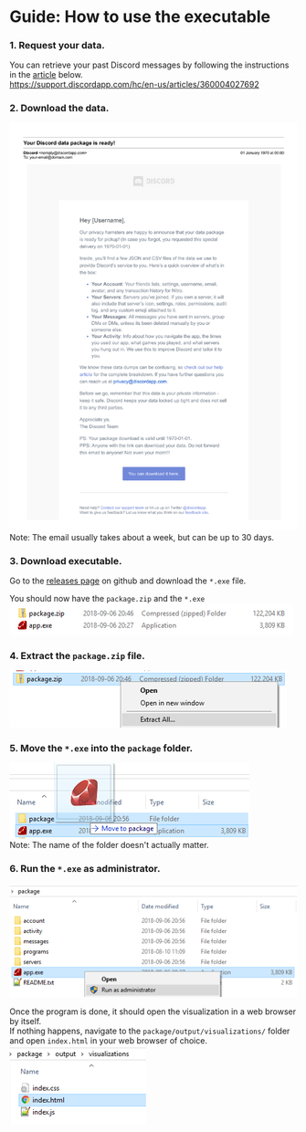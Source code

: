 # Guide: How to use the executable

### 1. Request your data.
You can retrieve your past Discord messages by following the instructions in the [article](https://support.discordapp.com/hc/en-us/articles/360004027692) below.  
https://support.discordapp.com/hc/en-us/articles/360004027692

### 2. Download the data.  
![Email](examples/email.png)  
Note: The email usually takes about a week, but can be up to 30 days.

### 3. Download executable.
Go to the [releases page](https://github.com/Brainicism/DiscordDataParser/releases) on github and download the `*.exe` file.  

You should now have the `package.zip` and the `*.exe`  
![AppAndPackage](examples/app_package.png)

### 4. Extract the `package.zip` file.  
![Extract Package](examples/extract_package.png)

### 5. Move the `*.exe` into the `package` folder.  
![Moving *.exe](examples/move_app.png)  
Note: The name of the folder doesn't actually matter.

### 6. Run the `*.exe` as administrator.  
![Running App](examples/run_app.png)



Once the program is done, it should open the visualization in a web browser by itself.  
If nothing happens, navigate to the `package/output/visualizations/` folder and open `index.html` in your web browser of choice.  
![Opening visualization](examples/open_visual.png)

